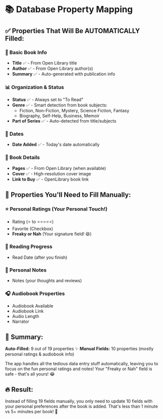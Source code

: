 # 📚 Database Property Mapping

## ✅ **Properties That Will Be AUTOMATICALLY Filled:**

### **📖 Basic Book Info**
- **Title** ✅ - From Open Library title
- **Author** ✅ - From Open Library author(s)  
- **Summary** ✅ - Auto-generated with publication info

### **📊 Organization & Status**
- **Status** ✅ - Always set to "To Read"
- **Genre** ✅ - Smart detection from book subjects:
  - Fiction, Non-Fiction, Mystery, Science Fiction, Fantasy
  - Biography, Self-Help, Business, Memoir
- **Part of Series** ✅ - Auto-detected from title/subjects

### **📅 Dates** 
- **Date Added** ✅ - Today's date automatically

### **📝 Book Details**
- **Pages** ✅ - From Open Library (when available)
- **Cover** ✅ - High-resolution cover image
- **Link to Buy** ✅ - OpenLibrary book link

## 📝 **Properties You'll Need to Fill Manually:**

### **⭐ Personal Ratings (Your Personal Touch!)**
- Rating (⭐ to ⭐⭐⭐⭐⭐)
- Favorite (Checkbox) 
- **Freaky or Nah** (Your signature field! 😄)

### **📅 Reading Progress**
- Read Date (after you finish)

### **📝 Personal Notes**
- Notes (your thoughts and reviews)

### **🎧 Audiobook Properties** 
- Audiobook Available
- Audiobook Link
- Audio Length  
- Narrator

## 🎯 **Summary:**

**Auto-Filled:** 9 out of 19 properties ✨
**Manual Fields:** 10 properties (mostly personal ratings & audiobook info)

The app handles all the tedious data entry stuff automatically, leaving you to focus on the fun personal ratings and notes! Your "Freaky or Nah" field is safe - that's all yours! 😂

## 🔥 **Result:**
Instead of filling 19 fields manually, you only need to update 10 fields with your personal preferences after the book is added. That's less than 1 minute vs 5+ minutes per book! 💪